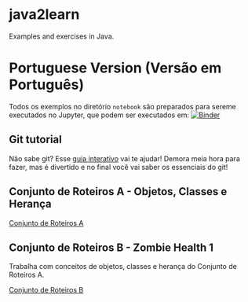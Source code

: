 # java2learn
Examples and exercises in Java.

# Portuguese Version (Versão em Português)

Todos os exemplos no diretório `notebook` são preparados para sereme executados no Jupyter, que podem ser executados em: [![Binder](https://mybinder.org/badge_logo.svg)](https://mybinder.org/v2/gh/santanche/java2learn.git/master?urlpath=lab)

## Git tutorial

Não sabe git? Esse [guia interativo](https://learngitbranching.js.org/) vai te ajudar! Demora meia hora para fazer, mas é divertido e no final você vai saber os essenciais do git!

## Conjunto de Roteiros A - Objetos, Classes e Herança

[Conjunto de Roteiros A](notebooks/pt/c02oo/)

## Conjunto de Roteiros B - Zombie Health 1

Trabalha com conceitos de objetos, classes e herança do Conjunto de Roteiros A.

[Conjunto de Roteiros B](notebooks/pt/c03oo-zombie/)
